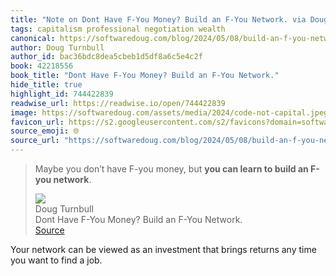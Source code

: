 ```yaml
---
title: "Note on Dont Have F-You Money? Build an F-You Network. via Doug Turnbull"
tags: capitalism professional negotiation wealth
canonical: https://softwaredoug.com/blog/2024/05/08/build-an-f-you-network
author: Doug Turnbull
author_id: bac36bdc8dea5cbeb1d5df8a6c5e4c2f
book: 42218556
book_title: "Dont Have F-You Money? Build an F-You Network."
hide_title: true
highlight_id: 744422839
readwise_url: https://readwise.io/open/744422839
image: https://softwaredoug.com/assets/media/2024/code-not-capital.jpeg
favicon_url: https://s2.googleusercontent.com/s2/favicons?domain=softwaredoug.com
source_emoji: 🌐
source_url: "https://softwaredoug.com/blog/2024/05/08/build-an-f-you-network#:~:text=Maybe%20you%20don%E2%80%99t,an%20F-you%20network**."
---
```


> Maybe you don’t have F-you money, but **you can learn to build an F-you network**.
> <div class="quoteback-footer"><div class="quoteback-avatar"><img class="mini-favicon" src="https://s2.googleusercontent.com/s2/favicons?domain=softwaredoug.com"></div><div class="quoteback-metadata"><div class="metadata-inner"><span style="display:none">FROM:</span><div aria-label="Doug Turnbull" class="quoteback-author"> Doug Turnbull</div><div aria-label="Dont Have F-You Money? Build an F-You Network." class="quoteback-title"> Dont Have F-You Money? Build an F-You Network.</div></div></div><div class="quoteback-backlink"><a target="_blank" aria-label="go to the full text of this quotation" rel="noopener" href="https://softwaredoug.com/blog/2024/05/08/build-an-f-you-network#:~:text=Maybe%20you%20don%E2%80%99t,an%20F-you%20network**." class="quoteback-arrow"> Source</a></div></div>

Your network can be viewed as an investment that brings returns any time you want to find a job.